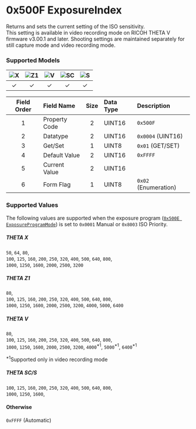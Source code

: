 # 0x500F ExposureIndex

Returns and sets the current setting of the ISO sensitivity.  
This setting is available in video recording mode on RICOH THETA V firmware v3.00.1 and later. Shooting settings are maintained separately for still capture mode and video recording mode.  

### Supported Models
| ![X](https://img.shields.io/badge/X-purple) | ![Z1](https://img.shields.io/badge/Z1-blue) | ![V](https://img.shields.io/badge/V-green) | ![SC](https://img.shields.io/badge/SC-orange) | ![S](https://img.shields.io/badge/S-red) |
|:-:|:-:|:-:|:-:|:-:|
| ✓ | ✓ | ✓ | ✓ | ✓ |

| Field Order | Field Name | Size | Data Type | Description |
|:-:|:--|:-:|:--|:--|
| 1 | Property Code | 2 | UINT16 | `0x500F` |
| 2 | Datatype | 2 | UINT16 | `0x0004` (UINT16) |
| 3 | Get/Set | 1 | UINT8 | `0x01` (GET/SET) |
| 4 | Default Value | 2 | UINT16 | `0xFFFF` |
| 5 | Current Value | 2 | UINT16 ||
| 6 | Form Flag | 1 | UINT8 | `0x02` (Enumeration) |

### Supported Values

The following values are supported when the exposure program ([`0x500E ExposureProgramMode`](./exposure_program_mode.md)) is set to `0x0001` Manual or `0x8003` ISO Priority.  

##### THETA X

`50`, `64`, `80`,  
`100`, `125`, `160`, `200`, `250`, `320`, `400`, `500`, `640`, `800`,  
`1000`, `1250`, `1600`, `2000`, `2500`, `3200`  

##### THETA Z1

`80`,  
`100`, `125`, `160`, `200`, `250`, `320`, `400`, `500`, `640`, `800`,  
`1000`, `1250`, `1600`, `2000`, `2500`, `3200`, `4000`, `5000`, `6400`  

##### THETA V

`80`,  
`100`, `125`, `160`, `200`, `250`, `320`, `400`, `500`, `640`, `800`,  
`1000`, `1250`, `1600`, `2000`, `2500`, `3200`, `4000`<sup>\*1</sup>, `5000`<sup>\*1</sup>, `6400`<sup>\*1</sup>  

<sup>\*1</sup>Supported only in video recording mode  

##### THETA SC/S

`100`, `125`, `160`, `200`, `250`, `320`, `400`, `500`, `640`, `800`,  
`1000`, `1250`, `1600`,  

#### Otherwise

`0xFFFF` (Automatic)  
